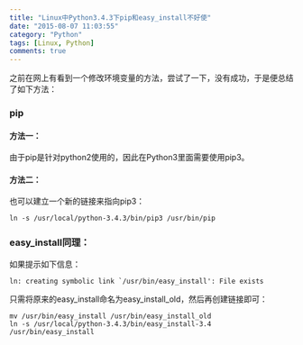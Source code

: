 ```yaml
---
title: "Linux中Python3.4.3下pip和easy_install不好使"
date: "2015-08-07 11:03:55"
category: "Python"
tags: [Linux, Python]
comments: true
---
```


之前在网上有看到一个修改环境变量的方法，尝试了一下，没有成功，于是便总结了如下方法：  

### pip
#### 方法一：
由于pip是针对python2使用的，因此在Python3里面需要使用pip3。  

<!-- more -->

#### 方法二：
也可以建立一个新的链接来指向pip3：  

    ln -s /usr/local/python-3.4.3/bin/pip3 /usr/bin/pip

### easy_install同理：
如果提示如下信息：  

    ln: creating symbolic link `/usr/bin/easy_install': File exists

只需将原来的easy_install命名为easy_install_old，然后再创建链接即可：  

    mv /usr/bin/easy_install /usr/bin/easy_install_old
    ln -s /usr/local/python-3.4.3/bin/easy_install-3.4 /usr/bin/easy_install